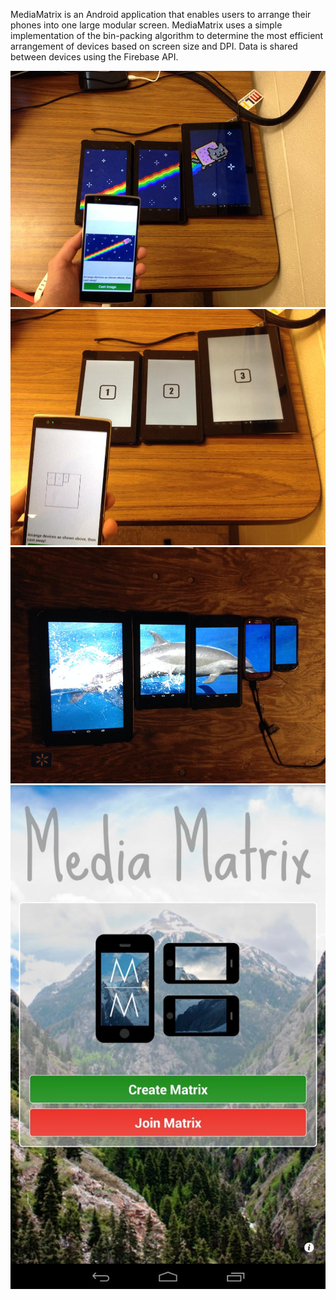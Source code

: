 MediaMatrix is an Android application that enables users to arrange their phones into one large modular screen. MediaMatrix uses a simple implementation of the bin-packing algorithm to determine the most efficient arrangement of devices based on screen size and DPI. Data is shared between devices using the Firebase API.

![Nyan](https://raw.githubusercontent.com/scdickson/MediaMatrix/master/screen_3.jpg)
![Arrangement](https://raw.githubusercontent.com/scdickson/MediaMatrix/master/screen_2.jpg)
![Pocket Dolphin](https://raw.githubusercontent.com/scdickson/MediaMatrix/master/screen_4.jpg)
![UI](https://raw.githubusercontent.com/scdickson/MediaMatrix/master/screen_1.jpg)
